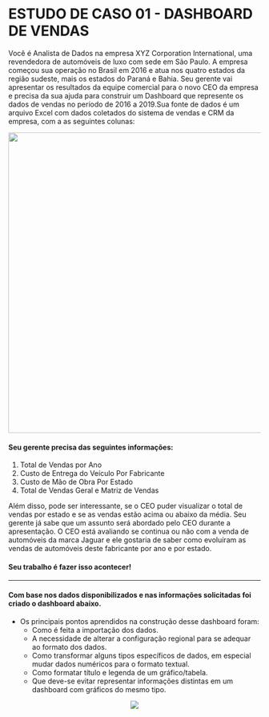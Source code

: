 # ESTUDO DE CASO 01 - DASHBOARD DE VENDAS

Você é Analista de Dados na empresa XYZ Corporation International, uma revendedora de automóveis de luxo com sede em São Paulo. A empresa começou sua operação no Brasil em 
2016 e atua nos quatro estados da região sudeste, mais os estados do Paraná e Bahia.
Seu gerente vai apresentar os resultados da equipe comercial para o novo CEO da  empresa e precisa da sua ajuda para construir um Dashboard que represente os dados de vendas 
no período de 2016 a 2019.Sua fonte de dados é um arquivo Excel com dados coletados do sistema de vendas e CRM  da empresa, com a as seguintes colunas:

<div align="center">
<img src = "https://user-images.githubusercontent.com/94937578/154561578-9e0eb6f4-2778-451e-88e5-a2109ab21801.PNG" width="600px" />
</div>

#### Seu gerente precisa das seguintes informações:
1. Total de Vendas por Ano
1. Custo de Entrega do Veículo Por Fabricante
1. Custo de Mão de Obra Por Estado
1. Total de Vendas Geral e Matriz de Vendas
  
Além disso, pode ser interessante, se o CEO puder visualizar o total de vendas por estado  e se as vendas estão acima ou abaixo da média. Seu gerente já sabe que um assunto será 
abordado pelo CEO durante a apresentação. O CEO está avaliando se continua ou não com a  venda de automóveis da marca Jaguar e ele gostaria de saber como evoluíram as vendas de 
automóveis deste fabricante por ano e por estado.

#### Seu trabalho é fazer isso acontecer!

---------------------------------------------------------------------------------------------------------------------------------------------------------------------------------

#### Com base nos dados disponibilizados e nas informações solicitadas foi criado o dashboard abaixo.
- Os principais pontos aprendidos na construção desse dashboard foram:
  * Como é feita a importação dos dados.
  * A necessidade de alterar a configuração regional para se adequar ao formato dos dados.
  * Como transformar alguns tipos específicos de dados, em especial mudar dados numéricos para o formato textual.
  * Como formatar título e legenda de um gráfico/tabela.
  * Que deve-se evitar representar informações distintas em um dashboard com gráficos do mesmo tipo.

<div align="center">
<img src = https://user-images.githubusercontent.com/94937578/154568491-621b16b4-0f88-4972-88fb-513657a171d2.PNG />
</div>


